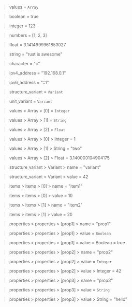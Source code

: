 > values = `Array`

> boolean = true

> integer = 123

> numbers = [1, 2, 3]

> float = 3.1414999961853027

> string = "rust is awesome"

> character = "c"

> ipv4_address = "192.168.0.1"

> ipv6_address = "::1"

> structure_variant = `Variant`

> unit_variant = `Variant`

> values > Array > [0] = `Integer`

> values > Array > [1] = `String`

> values > Array > [2] = `Float`

> values > Array > [0] > Integer = 1

> values > Array > [1] > String = "two"

> values > Array > [2] > Float = 3.140000104904175

> structure_variant > Variant > name = "variant"

> structure_variant > Variant > value = 42

> items > items > [0] > name = "item1"

> items > items > [0] > value = 10

> items > items > [1] > name = "item2"

> items > items > [1] > value = 20

> properties > properties > [prop1] > name = "prop1"

> properties > properties > [prop1] > value = `Boolean`

> properties > properties > [prop1] > value > Boolean = true

> properties > properties > [prop2] > name = "prop2"

> properties > properties > [prop2] > value = `Integer`

> properties > properties > [prop2] > value > Integer = 42

> properties > properties > [prop3] > name = "prop3"

> properties > properties > [prop3] > value = `String`

> properties > properties > [prop3] > value > String = "hello"